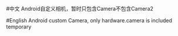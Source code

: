 #中文
Android自定义相机，暂时只包含Camera不包含Camera2

#English
Android custom Camera, only hardware.camera is included temporary

